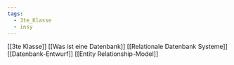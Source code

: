 ```yaml
---
tags:
  - 3te_Klasse
  - insy
---
```

[[3te Klasse]]
[[Was ist eine Datenbank]]
[[Relationale Datenbank Systeme]]
[[Datenbank-Entwurf]]
[[Entity Relationship-Model]]